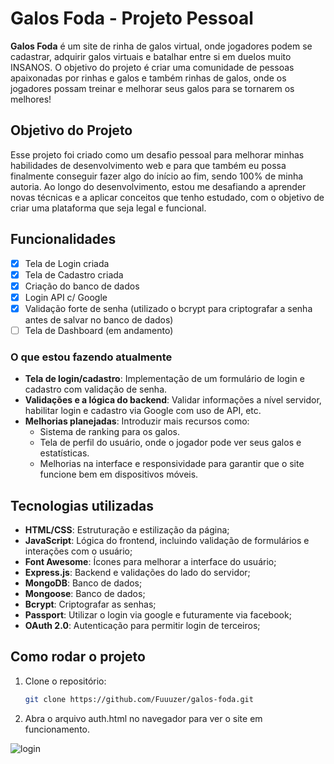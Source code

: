 # Galos Foda - Projeto Pessoal

**Galos Foda** é um site de rinha de galos virtual, onde jogadores podem se cadastrar, adquirir galos virtuais e batalhar entre si em duelos muito INSANOS. O objetivo do projeto é criar uma comunidade de pessoas apaixonadas por rinhas e galos e também rinhas de galos, onde os jogadores possam treinar e melhorar seus galos para se tornarem os melhores!

## Objetivo do Projeto

Esse projeto foi criado como um desafio pessoal para melhorar minhas habilidades de desenvolvimento web e para que também eu possa finalmente conseguir fazer algo do início ao fim, sendo 100% de minha autoria. Ao longo do desenvolvimento, estou me desafiando a aprender novas técnicas e a aplicar conceitos que tenho estudado, com o objetivo de criar uma plataforma que seja legal e funcional.

## Funcionalidades

- [x] Tela de Login criada
- [x] Tela de Cadastro criada
- [x] Criação do banco de dados
- [x] Login API c/ Google
- [x] Validação forte de senha (utilizado o bcrypt para criptografar a senha antes de salvar no banco de dados)
- [ ] Tela de Dashboard (em andamento)

### O que estou fazendo atualmente

- **Tela de login/cadastro**: Implementação de um formulário de login e cadastro com validação de senha.
- **Validações e a lógica do backend**: Validar informações a nível servidor, habilitar login e cadastro via Google com uso de API, etc.
- **Melhorias planejadas**: Introduzir mais recursos como:
  - Sistema de ranking para os galos.
  - Tela de perfil do usuário, onde o jogador pode ver seus galos e estatísticas.
  - Melhorias na interface e responsividade para garantir que o site funcione bem em dispositivos móveis.

## Tecnologias utilizadas

- **HTML/CSS**: Estruturação e estilização da página;
- **JavaScript**: Lógica do frontend, incluindo validação de formulários e interações com o usuário;
- **Font Awesome**: Ícones para melhorar a interface do usuário;
- **Express.js**: Backend e validações do lado do servidor;
- **MongoDB**: Banco de dados;
- **Mongoose**: Banco de dados;
- **Bcrypt**: Criptografar as senhas;
- **Passport**: Utilizar o login via google e futuramente via facebook;
- **OAuth 2.0**: Autenticação para permitir login de terceiros;
## Como rodar o projeto

1. Clone o repositório:
   ```bash
   git clone https://github.com/Fuuuzer/galos-foda.git
   
2. Abra o arquivo auth.html no navegador para ver o site em funcionamento.

![login](https://github.com/user-attachments/assets/d8bf0584-5814-43c8-9cb2-7a1919a12d54)
